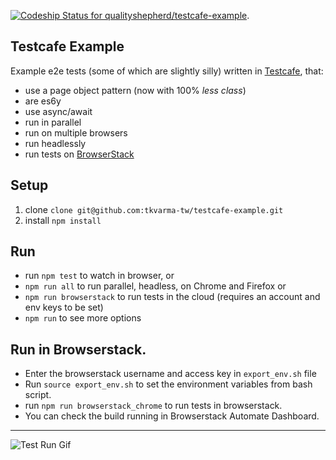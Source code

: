[![Codeship Status for qualityshepherd/testcafe-example](https://app.codeship.com/projects/833a4d80-7100-0137-f6e1-16b3e657657a/status?branch=master)](https://app.codeship.com/projects/348317).


## Testcafe Example
Example e2e tests (some of which are slightly silly) written in [Testcafe](https://github.com/DevExpress/testcafe), that:
- use a page object pattern (now with 100% _less class_)
- are es6y
- use async/await
- run in parallel
- run on multiple browsers
- run headlessly
- run tests on [BrowserStack](https://browserstack.com)

## Setup
1. clone `clone git@github.com:tkvarma-tw/testcafe-example.git`
2. install `npm install`

## Run
* run `npm test` to watch in browser, or
* `npm run all` to run parallel, headless, on Chrome and Firefox or
* `npm run browserstack` to run tests in the cloud (requires an account and env keys to be set)
* `npm run` to see more options

## Run in Browserstack.
* Enter the browserstack username and access key in `export_env.sh` file
* Run `source export_env.sh` to set the environment variables from bash script.
* run `npm run browserstack_chrome` to run tests in browserstack.
* You can check the build running in Browserstack Automate Dashboard.

---

![Test Run Gif](https://qualityshepherd.com/screencasts/testrun.gif)
